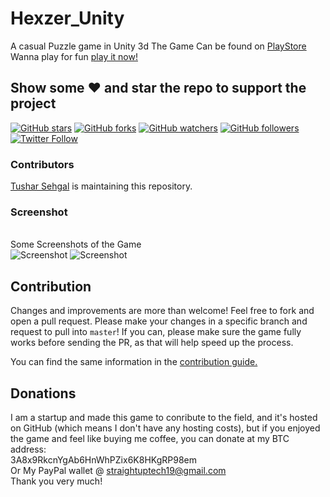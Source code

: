 # Hexzer_Unity
 A casual Puzzle game in Unity 3d
The Game Can be found on <a href = "https://play.google.com/store/apps/details?id=com.Straightuptech.Hexzer&hl=en_IN"> PlayStore</a>
<br>
Wanna play for fun [play it now!](https://straightuptech.github.io/Hexzer3.0/)

## Show some :heart: and star the repo to support the project

[![GitHub stars](https://img.shields.io/github/stars/straight-up-technologies/Hexzer_Unity.svg?style=social&label=Star)](https://github.com/straight-up-technologies/Hexzer_Unity) [![GitHub forks](https://img.shields.io/github/forks/straight-up-technologies/Hexzer_Unity.svg?style=social&label=Fork)](https://github.com/straight-up-technologies/Hexzer_Unity/fork) [![GitHub watchers](https://img.shields.io/github/watchers/straight-up-technologies/Hexzer_Unity.svg?style=social&label=Watch)](https://github.com/straight-up-technologies/Hexzer_Unity) [![GitHub followers](https://img.shields.io/github/followers/straight-up-technologies.svg?style=social&label=Follow)](https://github.com/straight-up-technologies/Hexzer_Unity)  
[![Twitter Follow](https://img.shields.io/twitter/follow/Straightuptech7.svg?style=social)](https://twitter.com/Straightuptech7)

### Contributors

[Tushar Sehgal](https://github.com/straightuptech/)  is maintaining this repository.


### Screenshot
<br>
Some Screenshots of the Game
<br
<img src="https://lh3.googleusercontent.com/Wk_DUp5KA2nAJI5x4mXV-HXCyB8SKYIdPlOvE7QExe01F-9cqbAvS4_fd84XEkZbuPg=w1280-h562-rw" alt="Screenshot"/>
<img src="https://lh3.googleusercontent.com/H1nQwFq7KYJQ4Jrs_seZTWJ68lGaFHDyk-xKZemjiNQf__xmziN8AwVfMM3wbzYC2OE=w1280-h562-rw" alt="Screenshot"/>
<img src="https://lh3.googleusercontent.com/4fmFl_CAFwv8tc22WbTtLPqX3dJlaFZ_YD1wpbAaN0QM6VFdjoKoYspLCxe1d8SUkw59=w1280-h562-rw" alt="Screenshot"/>

## Contribution
Changes and improvements are more than welcome! Feel free to fork and open a pull request. Please make your changes in a specific branch and request to pull into `master`! If you can, please make sure the game fully works before sending the PR, as that will help speed up the process.

You can find the same information in the [contribution guide.](https://github.com/straight-up-technologies/Bow-Shooter-Game/blob/master/CONTRIBUTION.MD)


## Donations
I am a startup and made this game to conribute to the field, and it's hosted on GitHub (which means I don't have any hosting costs), 
but if you enjoyed the game and feel like buying me coffee, you can donate at my BTC address: 
<br>
3A8x9RkcnYgAb6HnWhPZix6K8HKgRP98em
<br>
Or My PayPal wallet @ straightuptech19@gmail.com
<br>
Thank you very much!
